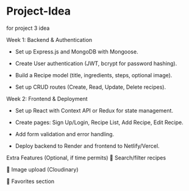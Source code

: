 # Project-Idea
for project 3 idea

Week 1: Backend & Authentication

- Set up Express.js and MongoDB with Mongoose.

- Create User authentication (JWT, bcrypt for password hashing).

- Build a Recipe model (title, ingredients, steps, optional image).

- Set up CRUD routes (Create, Read, Update, Delete recipes).


Week 2: Frontend & Deployment

- Set up React with Context API or Redux for state management.

- Create pages: Sign Up/Login, Recipe List, Add Recipe, Edit Recipe.

-  Add form validation and error handling.

- Deploy backend to Render and frontend to Netlify/Vercel.


Extra Features (Optional, if time permits)
🔹 Search/filter recipes

🔹 Image upload (Cloudinary)

🔹 Favorites section
